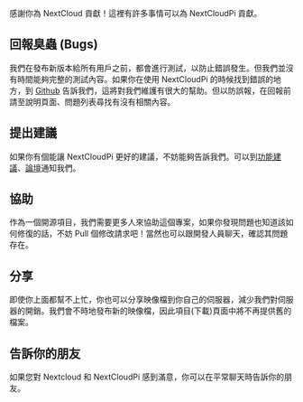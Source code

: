 感謝你為 NextCloud 貢獻！這裡有許多事情可以為 NextCloudPi 貢獻。

## 回報臭蟲 (Bugs)

我們在發布新版本給所有用戶之前，都會進行測試，以防止錯誤發生。但我們並沒有時間能夠完整的測試內容。如果你在使用 NextCloudPi 的時候找到錯誤的地方，到 [Github](https://github.com/nextcloud/nextcloudpi/issues) 告訴我們，這將對我們維護有很大的幫助。但以防誤報，在回報前請至說明頁面、問題列表尋找有沒有相關內容。

## 提出建議
如果你有個能讓 NextCloudPi 更好的建議，不妨能夠告訴我們。可以到[功能建議](https://github.com/nextcloud/nextcloudpi/issues?utf8=%E2%9C%93&q=label:%22feature%20request%22%20)、[論壇](https://help.nextcloud.com/c/support/appliances-docker-snappy-vm)通知我們。

## 協助
作為一個開源項目，我們需要更多人來協助這個專案，如果你發現問題也知道該如何修復的話，不妨 Pull 個修改請求吧！當然也可以跟開發人員聊天，確認其問題存在。

## 分享
即使你上面都幫不上忙，你也可以分享映像檔到你自己的伺服器，減少我們對伺服器的開銷。我們會不時地發布新的映像檔，因此項目(下載)頁面中將不再提供舊的檔案。

## 告訴你的朋友
如果您對 Nextcloud 和 NextCloudPi 感到滿意，你可以在平常聊天時告訴你的朋友。
